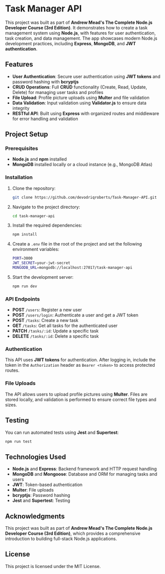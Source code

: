 
# Task Manager API

This project was built as part of **Andrew Mead's The Complete Node.js Developer Course (3rd Edition)**. It demonstrates how to create a task management system using **Node.js**, with features for user authentication, task creation, and data management. The app showcases modern Node.js development practices, including **Express**, **MongoDB**, and **JWT authentication**.

## Features

- **User Authentication**: Secure user authentication using **JWT tokens** and password hashing with **bcryptjs**
- **CRUD Operations**: Full **CRUD** functionality (Create, Read, Update, Delete) for managing user tasks and profiles
- **File Upload**: Profile picture uploads using **Multer** and file validation
- **Data Validation**: Input validation using **Validator.js** to ensure data integrity
- **RESTful API**: Built using **Express** with organized routes and middleware for error handling and validation

## Project Setup

### Prerequisites

- **Node.js** and **npm** installed
- **MongoDB** installed locally or a cloud instance (e.g., MongoDB Atlas)

### Installation

1. Clone the repository:

   ```bash
   git clone https://github.com/devodriqroberts/Task-Manager-API.git
   ```

2. Navigate to the project directory:

   ```bash
   cd task-manager-api
   ```

3. Install the required dependencies:

   ```bash
   npm install
   ```

4. Create a `.env` file in the root of the project and set the following environment variables:

   ```bash
   PORT=3000
   JWT_SECRET=your-jwt-secret
   MONGODB_URL=mongodb://localhost:27017/task-manager-api
   ```

5. Start the development server:

   ```bash
   npm run dev
   ```

### API Endpoints

- **POST** `/users`: Register a new user
- **POST** `/users/login`: Authenticate a user and get a JWT token
- **POST** `/tasks`: Create a new task
- **GET** `/tasks`: Get all tasks for the authenticated user
- **PATCH** `/tasks/:id`: Update a specific task
- **DELETE** `/tasks/:id`: Delete a specific task

### Authentication

This API uses **JWT tokens** for authentication. After logging in, include the token in the `Authorization` header as `Bearer <token>` to access protected routes.

### File Uploads

The API allows users to upload profile pictures using **Multer**. Files are stored locally, and validation is performed to ensure correct file types and sizes.

## Testing

You can run automated tests using **Jest** and **Supertest**:

```bash
npm run test
```

## Technologies Used

- **Node.js** and **Express**: Backend framework and HTTP request handling
- **MongoDB** and **Mongoose**: Database and ORM for managing tasks and users
- **JWT**: Token-based authentication
- **Multer**: File uploads
- **bcryptjs**: Password hashing
- **Jest** and **Supertest**: Testing

## Acknowledgments

This project was built as part of **Andrew Mead's The Complete Node.js Developer Course (3rd Edition)**, which provides a comprehensive introduction to building full-stack Node.js applications.

## License

This project is licensed under the MIT License.

